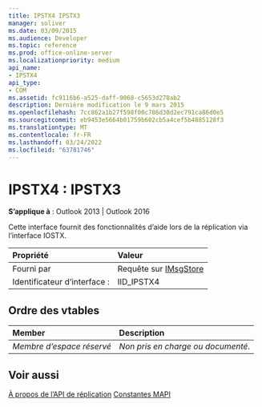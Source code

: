 ```yaml
---
title: IPSTX4 IPSTX3
manager: soliver
ms.date: 03/09/2015
ms.audience: Developer
ms.topic: reference
ms.prod: office-online-server
ms.localizationpriority: medium
api_name:
- IPSTX4
api_type:
- COM
ms.assetid: fc9116b6-a525-daff-9068-c5653d278ab2
description: Dernière modification le 9 mars 2015
ms.openlocfilehash: 7cc862a1b27f598f00c786d30d2ec791ca86d0e5
ms.sourcegitcommit: eb9453e5664b01759b602cb5a4cef5b4885128f3
ms.translationtype: MT
ms.contentlocale: fr-FR
ms.lasthandoff: 03/24/2022
ms.locfileid: "63781746"
---
```

# <a name="ipstx4--ipstx3"></a>IPSTX4 : IPSTX3


**S’applique à** : Outlook 2013 | Outlook 2016
  
Cette interface fournit des fonctionnalités d’aide lors de la réplication via l’interface IOSTX.
  
|Propriété|Valeur|
|:-----|:-----|
|Fourni par  <br/> |Requête sur [IMsgStore](imsgstoreimapiprop.md) <br/> |
|Identificateur d’interface :  <br/> |IID_IPSTX4  <br/> |

## <a name="vtable-order"></a>Ordre des vtables

|Member|Description|
|:-----|:-----|
| *Membre d’espace réservé*  <br/> | *Non pris en charge ou documenté*. |

## <a name="see-also"></a>Voir aussi

[À propos de l’API de réplication](about-the-replication-api.md)
 [Constantes MAPI](mapi-constants.md)
